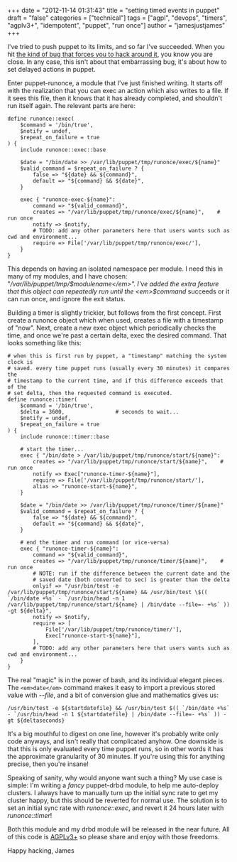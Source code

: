 +++
date = "2012-11-14 01:31:43"
title = "setting timed events in puppet"
draft = "false"
categories = ["technical"]
tags = ["agpl", "devops", "timers", "agplv3+", "idempotent", "puppet", "run once"]
author = "jamesjustjames"
+++

I've tried to push puppet to its limits, and so far I've succeeded. When you hit <a href="http://projects.puppetlabs.com/issues/1565">the kind of bug that forces you to hack around it</a>, you know you are close. In any case, this isn't about that embarrassing bug, it's about how to set delayed actions in puppet.

Enter puppet-runonce, a module that I've just finished writing. It starts off with the realization that you can exec an action which also writes to a file. If it sees this file, then it knows that it has already completed, and shouldn't run itself again. The relevant parts are here:
```
define runonce::exec(
    $command = '/bin/true',
    $notify = undef,
    $repeat_on_failure = true
) {
    include runonce::exec::base

    $date = "/bin/date >> /var/lib/puppet/tmp/runonce/exec/${name}"
    $valid_command = $repeat_on_failure ? {
        false => "${date} && ${command}",
        default => "${command} && ${date}",
    }

    exec { "runonce-exec-${name}":
        command => "${valid_command}",
        creates => "/var/lib/puppet/tmp/runonce/exec/${name}",    # run once
        notify => $notify,
        # TODO: add any other parameters here that users wants such as cwd and environment...
        require => File['/var/lib/puppet/tmp/runonce/exec/'],
    }
}
```
This depends on having an isolated namespace per module. I need this in many of my modules, and I have chosen: "<em>/var/lib/puppet/tmp/$modulename</em>". I've added the extra feature that this object can repeatedly run until the <em>$command</em> succeeds or it can run once, and ignore the exit status.

Building a timer is slightly trickier, but follows from the first concept. First create a runonce object which when used, creates a file with a timestamp of "now". Next, create a new exec object which periodically checks the time, and once we're past a certain delta, exec the desired command. That looks something like this:
```
# when this is first run by puppet, a "timestamp" matching the system clock is
# saved. every time puppet runs (usually every 30 minutes) it compares the
# timestamp to the current time, and if this difference exceeds that of the
# set delta, then the requested command is executed.
define runonce::timer(
    $command = '/bin/true',
    $delta = 3600,                # seconds to wait...
    $notify = undef,
    $repeat_on_failure = true
) {
    include runonce::timer::base

    # start the timer...
    exec { "/bin/date > /var/lib/puppet/tmp/runonce/start/${name}":
        creates => "/var/lib/puppet/tmp/runonce/start/${name}",    # run once
        notify => Exec["runonce-timer-${name}"],
        require => File['/var/lib/puppet/tmp/runonce/start/'],
        alias => "runonce-start-${name}",
    }

    $date = "/bin/date >> /var/lib/puppet/tmp/runonce/timer/${name}"
    $valid_command = $repeat_on_failure ? {
        false => "${date} && ${command}",
        default => "${command} && ${date}",
    }

    # end the timer and run command (or vice-versa)
    exec { "runonce-timer-${name}":
        command => "${valid_command}",
        creates => "/var/lib/puppet/tmp/runonce/timer/${name}",    # run once
        # NOTE: run if the difference between the current date and the
        # saved date (both converted to sec) is greater than the delta
        onlyif => "/usr/bin/test -e /var/lib/puppet/tmp/runonce/start/${name} && /usr/bin/test \$(( `/bin/date +%s` - `/usr/bin/head -n 1 /var/lib/puppet/tmp/runonce/start/${name} | /bin/date --file=- +%s` )) -gt ${delta}",
        notify => $notify,
        require => [
            File['/var/lib/puppet/tmp/runonce/timer/'],
            Exec["runonce-start-${name}"],
        ],
        # TODO: add any other parameters here that users wants such as cwd and environment...
    }
}
```
The real "magic" is in the power of bash, and its individual elegant pieces. The `<em>date</em>` command makes it easy to import a previous stored value with <em>--file</em>, and a bit of conversion glue and mathematics gives us:
```
/usr/bin/test -e ${startdatefile} && /usr/bin/test $(( `/bin/date +%s` - `/usr/bin/head -n 1 ${startdatefile} | /bin/date --file=- +%s` )) -gt ${deltaseconds}
```
It's a big mouthful to digest on one line, however it's probably write only code anyways, and isn't really that complicated anyhow. One downside is that this is only evaluated every time puppet runs, so in other words it has the approximate granularity of 30 minutes. If you're using this for anything precise, then you're insane!

Speaking of sanity, why would anyone want such a thing? My use case is simple: I'm writing a <em>fancy</em> puppet-drbd module, to help me auto-deploy clusters. I always have to manually turn up the initial sync rate to get my cluster happy, but this should be reverted for normal use. The solution is to set an initial sync rate with <em>runonce::exec</em>, and revert it 24 hours later with <em>runonce::timer</em>!

Both this module and my drbd module will be released in the near future. All of this code is <a href="http://www.gnu.org/licenses/agpl-3.0.html">AGPLv3+</a> so please share and enjoy with those freedoms.

Happy hacking,
James

